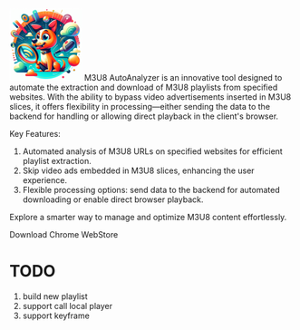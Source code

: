 
![Project Icon](./Icon.png) M3U8 AutoAnalyzer is an innovative tool designed to automate the extraction and download of M3U8 playlists from specified websites. With the ability to bypass video advertisements inserted in M3U8 slices, it offers flexibility in processing—either sending the data to the backend for handling or allowing direct playback in the client's browser.

Key Features:
1. Automated analysis of M3U8 URLs on specified websites for efficient playlist extraction.
2. Skip video ads embedded in M3U8 slices, enhancing the user experience.
3. Flexible processing options: send data to the backend for automated downloading or enable direct browser playback.

Explore a smarter way to manage and optimize M3U8 content effortlessly.


Download Chrome WebStore

# TODO
1. build new playlist
2. support call local player
3. support keyframe 
